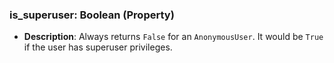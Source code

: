 ### is_superuser: Boolean (Property)

- **Description**: Always returns `False` for an `AnonymousUser`. It would be `True` if the user has superuser privileges.
